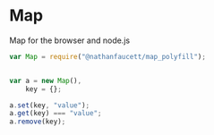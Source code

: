 Map
=======

Map for the browser and node.js


```javascript
var Map = require("@nathanfaucett/map_polyfill");


var a = new Map(),
    key = {};

a.set(key, "value");
a.get(key) === "value";
a.remove(key);
```
